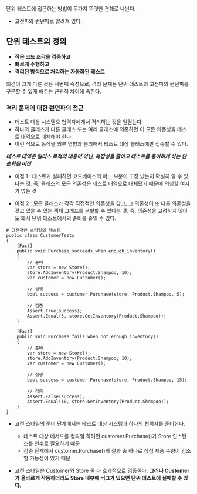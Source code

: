 단위 테스트에 접근하는 방법이 두가지 뚜렷한 견해로 나뉜다.

- 고전파와 런던파로 알려져 있다.

## 단위 테스트의 정의

- **작은 코드 조각을 검증하고**
- **빠르게 수행하고**
- **격리된 방식으로 처리하는 자동화된 테스트**

의견이 크게 다른 것은 세번째 속성으로, 격리 문제는 단위 테스트의 고전파와 런던파를 구분할 수 있게 해주는 근원적 차이에 속한다.

### 격리 문제에 대한 런던파의 접근

- 테스트 대상 시스템으 협력자에게서 격리하는 것을 일컫는다.
- 하나의 클래스가 다른 클래스 또는 여러 클래스에 의존하면 이 모든 의존성을 테스트 대역으로 대체해야 한다.
- 이런 식으로 동작을 외부 영향과 분리해서 테스트 대상 클래스에만 집중할 수 있다.

**_테스트 대역은 릴리스 목적의 대응이 아닌, 복잡성을 줄이고 테스트를 용이하게 하는 단순화된 버전_**

- 이점 1 : 테스트가 실패하면 코드베이스의 어느 부분이 고장 났는지 확실히 알 수 있다는 것. 즉, 클래스의 모든 의존성은 테스트 대역으로 대체됐기 때문에 의심할 여지가 없는 것

- 이점 2 : 모든 클래스가 각각 직접적인 의존성을 갖고, 그 의존성이 또 다른 의존성을 갖고 있을 수 있는 객체 그래프를 분할할 수 있다는 것. 즉, 의존성을 고려하지 않아도 돼서 단위 테스트에서의 준비를 줄일 수 있다.

```
# 고전적인 스타일의 테스트
public class CustomerTests
{
    [Fact]
    public void Purchase_succeeds_when_enough_inventory()
    {
        // 준비
        var store = new Store();
        store.AddInventory(Product.Shampoo, 10);
        var customer = new Customer();

        // 실행
        bool success = customer.Purchase(store, Product.Shampoo, 5);

        // 검증
        Assert.True(success);
        Assert.Equal(5, store.GetInventory(Product.Shampoo));
    }

    [Fact]
    public void Purchase_fails_when_not_enough_inventory()
    {
        // 준비
        var store = new Store();
        store.AddInventory(Product.Shampoo, 10);
        var customer = new Customer();

        // 실행
        bool success = customer.Purchase(store, Product.Shampoo, 15);

        // 검증
        Assert.False(success);
        Assert.Equal(10, store.GetInventory(Product.Shampoo));
    }
}
```

- 고전 스타일의 준비 단계에서는 테스트 대상 시스템과 하나의 협력자를 준비한다.

  - 테스트 대상 메서드를 컴파일 하려면 customer.Purchase()가 Store 인스턴스를 인수로 필요하기 때문
  - 검증 단계에서 customer.Purchase()의 결과 중 하나로 상점 제품 수량이 감소할 가능성이 있기 때문

- 고전 스타일은 Customer와 Store 둘 다 효과적으로 검증한다. **그러나 Customer가 올바르게 작동하더라도 Store 내부에 버그가 있으면 단위 테스트에 실패할 수 있다.**
